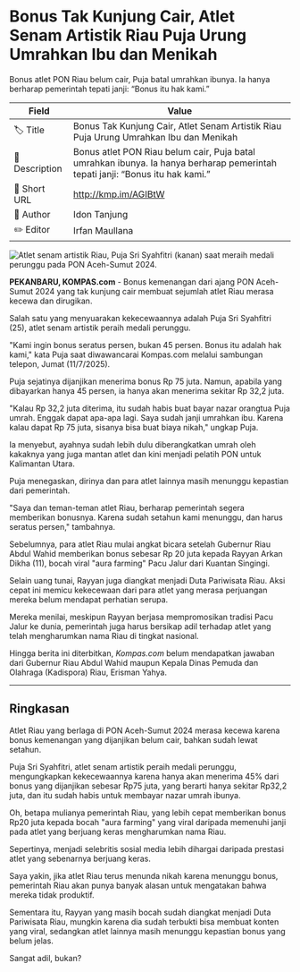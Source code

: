# Bonus Tak Kunjung Cair, Atlet Senam Artistik Riau Puja Urung Umrahkan Ibu dan Menikah

Bonus atlet PON Riau belum cair, Puja batal umrahkan ibunya. Ia hanya berharap pemerintah tepati janji: “Bonus itu hak kami.”

| Field         | Value                                                       |
|---------------|-------------------------------------------------------------|
| 🏷️ Title       | Bonus Tak Kunjung Cair, Atlet Senam Artistik Riau Puja Urung Umrahkan Ibu dan Menikah |
| 📝 Description | Bonus atlet PON Riau belum cair, Puja batal umrahkan ibunya. Ia hanya berharap pemerintah tepati janji: “Bonus itu hak kami.” |
| 🔗 Short URL   | http://kmp.im/AGIBtW |
| 👤 Author      | Idon Tanjung |
| ✏️ Editor      | Irfan Maullana |

![Atlet senam artistik Riau, Puja Sri Syahfitri (kanan) saat meraih medali perunggu pada PON Aceh-Sumut 2024.](https://asset.kompas.com/crops/vDNNFVn9SDxub8blK4g4ipsTKW0=/0x0:0x0/750x500/data/photo/2025/07/11/68712419d78b1.jpg)

**PEKANBARU, KOMPAS.com** - Bonus kemenangan dari ajang PON Aceh-Sumut 2024 yang tak kunjung cair membuat sejumlah atlet Riau merasa kecewa dan dirugikan.

Salah satu yang menyuarakan kekecewaannya adalah Puja Sri Syahfitri (25), atlet senam artistik peraih medali perunggu.

\"Kami ingin bonus seratus persen, bukan 45 persen. Bonus itu adalah hak kami,\" kata Puja saat diwawancarai Kompas.com melalui sambungan telepon, Jumat (11/7/2025).

Puja sejatinya dijanjikan menerima bonus Rp 75 juta. Namun, apabila yang dibayarkan hanya 45 persen, ia hanya akan menerima sekitar Rp 32,2 juta.

\"Kalau Rp 32,2 juta diterima, itu sudah habis buat bayar nazar orangtua Puja umrah. Enggak dapat apa-apa lagi. Saya sudah janji umrahkan ibu. Karena kalau dapat Rp 75 juta, sisanya bisa buat biaya nikah,\" ungkap Puja.

Ia menyebut, ayahnya sudah lebih dulu diberangkatkan umrah oleh kakaknya yang juga mantan atlet dan kini menjadi pelatih PON untuk Kalimantan Utara.

Puja menegaskan, dirinya dan para atlet lainnya masih menunggu kepastian dari pemerintah.

\"Saya dan teman-teman atlet Riau, berharap pemerintah segera memberikan bonusnya. Karena sudah setahun kami menunggu, dan harus seratus persen,\" tambahnya.

Sebelumnya, para atlet Riau mulai angkat bicara setelah Gubernur Riau Abdul Wahid memberikan bonus sebesar Rp 20 juta kepada Rayyan Arkan Dikha (11), bocah viral \"aura farming\" Pacu Jalur dari Kuantan Singingi.

Selain uang tunai, Rayyan juga diangkat menjadi Duta Pariwisata Riau. Aksi cepat ini memicu kekecewaan dari para atlet yang merasa perjuangan mereka belum mendapat perhatian serupa.

Mereka menilai, meskipun Rayyan berjasa mempromosikan tradisi Pacu Jalur ke dunia, pemerintah juga harus bersikap adil terhadap atlet yang telah mengharumkan nama Riau di tingkat nasional.

Hingga berita ini diterbitkan, *Kompas.com* belum mendapatkan jawaban dari Gubernur Riau Abdul Wahid maupun Kepala Dinas Pemuda dan Olahraga (Kadispora) Riau, Erisman Yahya.

---
## Ringkasan

Atlet Riau yang berlaga di PON Aceh-Sumut 2024 merasa kecewa karena bonus kemenangan yang dijanjikan belum cair, bahkan sudah lewat setahun.

 Puja Sri Syahfitri, atlet senam artistik peraih medali perunggu, mengungkapkan kekecewaannya karena hanya akan menerima 45% dari bonus yang dijanjikan sebesar Rp75 juta, yang berarti hanya sekitar Rp32,2 juta, dan itu sudah habis untuk membayar nazar umrah ibunya.



Oh, betapa mulianya pemerintah Riau, yang lebih cepat memberikan bonus Rp20 juta kepada bocah "aura farming" yang viral daripada memenuhi janji pada atlet yang berjuang keras mengharumkan nama Riau.

 Sepertinya, menjadi selebritis sosial media lebih dihargai daripada prestasi atlet yang sebenarnya berjuang keras.

 Saya yakin, jika atlet Riau terus menunda nikah karena menunggu bonus, pemerintah Riau akan punya banyak alasan untuk mengatakan bahwa mereka tidak produktif.

 Sementara itu, Rayyan yang masih bocah sudah diangkat menjadi Duta Pariwisata Riau, mungkin karena dia sudah terbukti bisa membuat konten yang viral, sedangkan atlet lainnya masih menunggu kepastian bonus yang belum jelas.

 Sangat adil, bukan?
